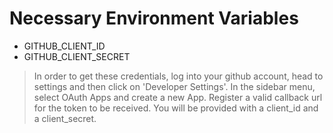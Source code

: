# Necessary Environment Variables
- GITHUB_CLIENT_ID
- GITHUB_CLIENT_SECRET


> In order to get these credentials, log into your github account, head to settings
> and then click on 'Developer Settings'. In the sidebar menu, select OAuth Apps and
>create a new App. Register a valid callback url for the token to be received. You
>will be provided with a client_id and a client_secret.
